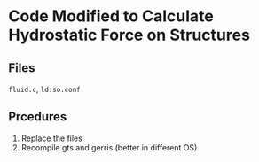 # Code Modified to Calculate Hydrostatic Force on Structures
## Files
`fluid.c`, `ld.so.conf`
## Prcedures
1. Replace the files
2. Recompile gts and gerris (better in different OS)

